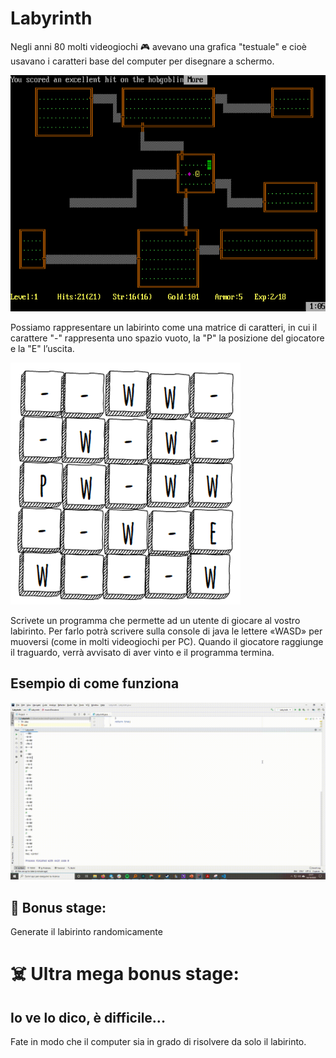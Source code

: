 # Labyrinth

Negli anni 80 molti videogiochi :video_game: avevano una grafica "testuale" e cioè usavano i caratteri base del computer per disegnare a schermo.

![Rogue](Immagini/rogue.png)

Possiamo rappresentare un labirinto come una matrice di caratteri, in cui il carattere "-" rappresenta uno spazio vuoto, la "P" la posizione del giocatore e la "E" l’uscita.


![Possibile labirinto](Immagini/preview.png)



Scrivete un programma che permette ad un utente di giocare al vostro labirinto. Per farlo potrà scrivere sulla console di java le lettere «WASD» per muoversi (come in molti videogiochi per PC). Quando il giocatore raggiunge il traguardo, verrà avvisato di aver vinto e il programma termina.


## Esempio di come funziona
![test](Immagini/laby.gif)


## :smiling_face_with_three_hearts: Bonus stage:

Generate il labirinto randomicamente

# :skull_and_crossbones: Ultra mega bonus stage:
## Io ve lo dico, è difficile...
Fate in modo che il computer sia in grado di risolvere da solo il labirinto.


